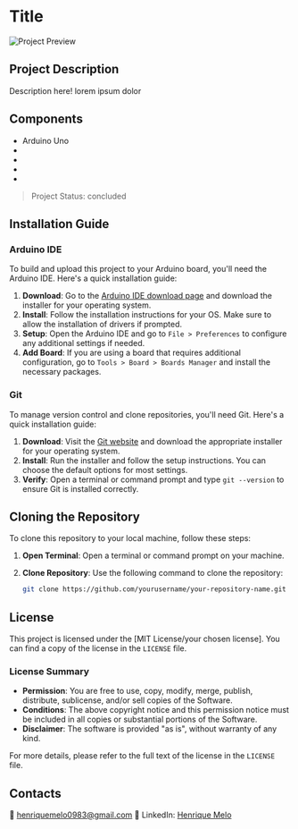 # Title

![Project Preview](assets/preview.jpg)

## Project Description

Description here! lorem ipsum dolor 

## Components

- Arduino Uno
- 
- 
- 
- 


> Project Status: concluded


## Installation Guide

### Arduino IDE

To build and upload this project to your Arduino board, you'll need the Arduino IDE. Here's a quick installation guide:

1. **Download**: Go to the [Arduino IDE download page](https://www.arduino.cc/en/software) and download the installer for your operating system.
2. **Install**: Follow the installation instructions for your OS. Make sure to allow the installation of drivers if prompted.
3. **Setup**: Open the Arduino IDE and go to `File > Preferences` to configure any additional settings if needed.
4. **Add Board**: If you are using a board that requires additional configuration, go to `Tools > Board > Boards Manager` and install the necessary packages.

### Git

To manage version control and clone repositories, you'll need Git. Here's a quick installation guide:

1. **Download**: Visit the [Git website](https://git-scm.com/) and download the appropriate installer for your operating system.
2. **Install**: Run the installer and follow the setup instructions. You can choose the default options for most settings.
3. **Verify**: Open a terminal or command prompt and type `git --version` to ensure Git is installed correctly.

## Cloning the Repository

To clone this repository to your local machine, follow these steps:

1. **Open Terminal**: Open a terminal or command prompt on your machine.
2. **Clone Repository**: Use the following command to clone the repository:

   ```bash
   git clone https://github.com/yourusername/your-repository-name.git


## License

This project is licensed under the [MIT License/your chosen license]. You can find a copy of the license in the `LICENSE` file. 

### License Summary

- **Permission**: You are free to use, copy, modify, merge, publish, distribute, sublicense, and/or sell copies of the Software.
- **Conditions**: The above copyright notice and this permission notice must be included in all copies or substantial portions of the Software.
- **Disclaimer**: The software is provided "as is", without warranty of any kind. 

For more details, please refer to the full text of the license in the `LICENSE` file.   

## Contacts

📧 henriquemelo0983@gmail.com
💼 LinkedIn: [Henrique Melo](https://www.linkedin.com/in/henrique-de-oliveira-melo-933a41203/)